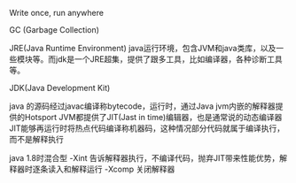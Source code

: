 Write once, run anywhere

GC (Garbage Collection)


JRE(Java Runtime Environment)
  java运行环境，包含JVM和java类库，以及一些模块等。而jdk是一个JRE超集，提供了跟多工具，比如编译器，各种诊断工具等。

JDK(Java Development Kit)

java 的源码经过javac编译称bytecode，运行时，通过Java jvm内嵌的解释器提供的Hotsport JVM都提供了JIT(Jast in time)编辑器，也是通常说的动态编译器
JIT能够再运行时将热点代码编译称机器码，这种情况部分代码就属于编译执行，而不是解释执行

java 1.8时混合型
  -Xint   告诉解释器执行，不编译代码，抛弃JIT带来性能优势，解释器时逐条读入和解释运行
  -Xcomp  关闭解释器
